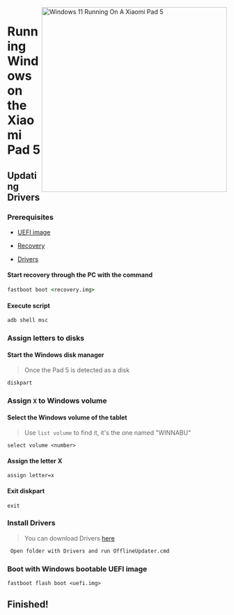 <img align="right" src="https://raw.githubusercontent.com/erdilS/Port-Windows-11-Xiaomi-Pad-5/main/nabu.png" width="425" alt="Windows 11 Running On A Xiaomi Pad 5">


# Running Windows on the Xiaomi Pad 5

## Updating Drivers

### Prerequisites


- [UEFI image](https://raw.githubusercontent.com/erdilS/Port-Windows-11-Xiaomi-Pad-5/main/images/xiaomi-nabu_secureboot-v2.img)

- [Recovery](../../../../releases/tag/1.0)

- [Drivers](https://github.com/map220v/MiPad5-Drivers/releases/latest)

#### Start recovery through the PC with the command

```cmd
fastboot boot <recovery.img>
```


#### Execute script

```cmd
adb shell msc
```

### Assign letters to disks

#### Start the Windows disk manager

> Once the Pad 5 is detected as a disk

```cmd
diskpart
```


### Assign `X` to Windows volume

#### Select the Windows volume of the tablet
> Use `list volume` to find it, it's the one named "WINNABU"

```diskpart
select volume <number>
```

#### Assign the letter X
```diskpart
assign letter=x
```

#### Exit diskpart
```diskpart
exit
```


### Install Drivers

> You can download Drivers [here](https://github.com/map220v/MiPad5-Drivers/releases/latest)

```cmd
 Open folder with Drivers and run OfflineUpdater.cmd
```


### Boot with Windows bootable UEFI image

```
fastboot flash boot <uefi.img>
```

## Finished!
